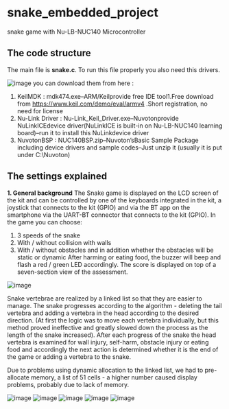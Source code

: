 # snake_embedded_project
snake game with Nu-LB-NUC140 Microcontroller

## The code structure
The main file is **snake.c**. 
To run this file properly you also need this drivers.






![image](https://user-images.githubusercontent.com/68822926/123509870-af4ab980-d680-11eb-9e17-64fab8ffe263.png)
you can download them from here : 

1. KeilMDK : mdk474.exe–ARM/Keilprovide free IDE tool1.Free download from https://www.keil.com/demo/eval/armv4 .Short registration, no need for license
2. Nu-Link Driver : Nu-Link_Keil_Driver.exe–Nuvotonprovide NuLinkICEdevice driver(NuLinkICE is built-in on Nu-LB-NUC140 learning board)–run it to install this NuLinkdevice driver
3. NuvotonBSP : NUC140BSP.zip–Nuvoton’sBasic Sample Package including device drivers and sample codes–Just unzip it  (usually it is put under C:\Nuvoton\)


## The settings explained

**1. General background**
The Snake game is displayed on the LCD screen of the kit and can be controlled by one of the keyboards integrated in the kit, a joystick that connects to the kit (GPIO) and via the BT app on the smartphone via the UART-BT connector that connects to the kit (GPIO).
In the game you can choose:
1. 3 speeds of the snake
2. With / without collision with walls
3. With / without obstacles and in addition whether the obstacles will be static or dynamic
After harming or eating food, the buzzer will beep and flash a red / green LED accordingly.
The score is displayed on top of a seven-section view of the assessment.








![image](https://user-images.githubusercontent.com/68822926/123510069-187efc80-d682-11eb-9ea2-a60d0f6fcafe.png)


Snake vertebrae are realized by a linked list so that they are easier to manage.
The snake progresses according to the algorithm - deleting the tail vertebra and adding a vertebra in the head according to the desired direction.
(At first the logic was to move each vertebra individually, but this method proved ineffective and greatly slowed down the process as the length of the snake increased).
After each progress of the snake the head vertebra is examined for wall injury, self-harm, obstacle injury or eating food and accordingly the next action is determined whether it is the end of the game or adding a vertebra to the snake.

Due to problems using dynamic allocation to the linked list, we had to pre-allocate memory, a list of 51 cells - a higher number caused display problems, probably due to lack of memory.

![image](https://user-images.githubusercontent.com/68822926/123510094-3ba9ac00-d682-11eb-863e-3746d1ba801d.png)
![image](https://user-images.githubusercontent.com/68822926/123510097-3f3d3300-d682-11eb-9711-037b2f0acbca.png)
![image](https://user-images.githubusercontent.com/68822926/123510101-419f8d00-d682-11eb-8226-618ea61ca87b.png)
![image](https://user-images.githubusercontent.com/68822926/123510104-4401e700-d682-11eb-8b2b-7deb8c41974d.png)
![image](https://user-images.githubusercontent.com/68822926/123510106-47956e00-d682-11eb-804a-1e7bee41ef64.png)


